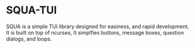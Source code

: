 # SQUA-TUI
SQUA is a simple TUI library designed for easiness, and rapid development. It is built on top of ncurses, It simplfies buttons, message boxes, question dialogs, and loops.
